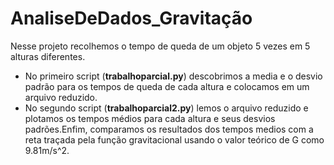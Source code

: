 # AnaliseDeDados_Gravitação

Nesse projeto recolhemos o tempo de queda de um objeto 5 vezes em 5 alturas diferentes.

* No primeiro script (**trabalhoparcial.py**) descobrimos a media e o desvio padrão para os tempos de queda de cada altura e colocamos em um arquivo reduzido.
* No segundo script (**trabalhoparcial2.py**) lemos o arquivo reduzido e plotamos os tempos médios para cada altura e seus desvios padrões.Enfim, comparamos os resultados dos tempos medios com a reta traçada pela função gravitacional usando o valor teórico de G como 9.81m/s^2.
